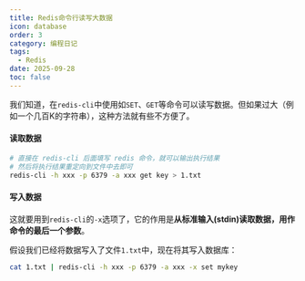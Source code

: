 ```yaml
---
title: Redis命令行读写大数据
icon: database
order: 3
category: 编程日记
tags: 
  - Redis
date: 2025-09-28
toc: false
---
```


我们知道，在`redis-cli`中使用如`SET`、`GET`等命令可以读写数据。但如果过大（例如一个几百K的字符串），这种方法就有些不方便了。

<!-- more -->

#### 读取数据

```bash :no-line-numbers
# 直接在 redis-cli 后面填写 redis 命令，就可以输出执行结果
# 然后将执行结果重定向到文件中去即可
redis-cli -h xxx -p 6379 -a xxx get key > 1.txt
```

#### 写入数据

这就要用到`redis-cli`的`-x`选项了，它的作用是**从标准输入(stdin)读取数据，用作命令的最后一个参数**。

假设我们已经将数据写入了文件`1.txt`中，现在将其写入数据库：

```bash
cat 1.txt | redis-cli -h xxx -p 6379 -a xxx -x set mykey
```



